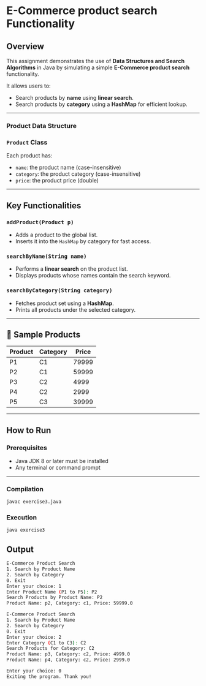 # E-Commerce product search Functionality

## Overview

This assignment demonstrates the use of **Data Structures and Search Algorithms** in Java by simulating a simple **E-Commerce product search** functionality. 

It allows users to:
- Search products by **name** using **linear search**.
- Search products by **category** using a **HashMap** for efficient lookup.
---

### Product Data Structure
### `Product` Class
Each product has:
- `name`: the product name (case-insensitive)
- `category`: the product category (case-insensitive)
- `price`: the product price (double)

---

## Key Functionalities

### `addProduct(Product p)`
- Adds a product to the global list.
- Inserts it into the `HashMap` by category for fast access.

### `searchByName(String name)`
- Performs a **linear search** on the product list.
- Displays products whose names contain the search keyword.

### `searchByCategory(String category)`
- Fetches product set using a **HashMap**.
- Prints all products under the selected category.

---

## 💾 Sample Products

| Product | Category | Price   |
|---------|----------|---------|
| P1      | C1       | 79999   |
| P2      | C1       | 59999   |
| P3      | C2       | 4999    |
| P4      | C2       | 2999    |
| P5      | C3       | 39999   |

---

## How to Run
### Prerequisites
- Java JDK 8 or later must be installed
- Any terminal or command prompt

---

### Compilation

```bash
javac exercise3.java
```

### Execution
```bash
java exercise3
```

## Output
```bash
E-Commerce Product Search
1. Search by Product Name
2. Search by Category
0. Exit
Enter your choice: 1
Enter Product Name (P1 to P5): P2
Search Products by Product Name: P2
Product Name: p2, Category: c1, Price: 59999.0

E-Commerce Product Search
1. Search by Product Name
2. Search by Category
0. Exit
Enter your choice: 2
Enter Category (C1 to C3): C2
Search Products for Category: C2
Product Name: p3, Category: c2, Price: 4999.0
Product Name: p4, Category: c2, Price: 2999.0

Enter your choice: 0
Exiting the program. Thank you!
```